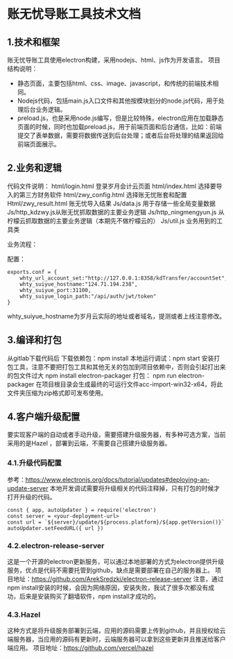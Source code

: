 # 账无忧导账工具技术文档
## 1.技术和框架
账无忧导账工具使用electron构建，采用nodejs、html、js作为开发语言。
项目结构说明：
- 静态页面，主要包括html、css、image、javascript，和传统的前端技术相同。
- Nodejs代码，包括main.js入口文件和其他按模块划分的node.js代码，用于处理后台业务逻辑。
- preload.js，也是采用node.js编写，但是比较特殊，electron应用在加载静态页面的时候，同时也加载preload.js，用于前端页面和后台通信，比如：前端提交了表单数据，需要将数据传送到后台处理；或者后台将处理的结果返回给前端页面展示。

## 2.业务和逻辑
代码文件说明：
html/login.html 登录岁月会计云页面
html/index.html 选择要导入的第三方财务软件
html/zwy_config.html 选择账无忧账套和配置
Html/zwy_result.html 账无忧导入结果
Js/data.js 用于存储一些全局变量数据
Js/http_kdzwy.js从账无忧抓取数据的主要业务逻辑
Js/http_ningmengyun.js 从柠檬云抓取数据的主要业务逻辑（本期先不做柠檬云的）
Js/util.js 业务用到的工具类

业务流程：

配置：
```
exports.conf = {
    whty_url_account_set:"http://127.0.0.1:8358/kdTransfer/accountSet",
    whty_suiyue_hostname:"124.71.194.238",
    whty_suiyue_port:31100,
    whty_suiyue_login_path:"/api/auth/jwt/token"
}
```

whty_suiyue_hostname为岁月云实际的地址或者域名，提测或者上线注意修改。

## 3.编译和打包
从gitlab下载代码后
下载依赖包：npm install
本地运行调试：npm start
安装打包工具，注意不要把打包工具和其他无关的包加到项目依赖中，否则会引起打出来的包文件过大
npm install electron-packager
打包： npm run electron-packager
在项目根目录会生成最终的可运行文件acc-import-win32-x64，将此文件夹压缩为zip格式即可发布使用。
## 4.客户端升级配置
要实现客户端的自动或者手动升级，需要搭建升级服务器，有多种可选方案，当前采用的是Hazel ，部署到云端，不需要自己搭建升级服务器。
### 4.1.升级代码配置
参考：https://www.electronjs.org/docs/tutorial/updates#deploying-an-update-server
本地开发调试需要将升级相关的代码注释掉，只有打包的时候才打开升级的代码。
```
const { app, autoUpdater } = require('electron')
const server = <your-deployment-url>
const url = `${server}/update/${process.platform}/${app.getVersion()}`
autoUpdater.setFeedURL({ url })
```

### 4.2.electron-release-server
这是一个开源的electron更新服务，可以通过本地部署的方式为electron提供升级服务，优点是代码不需要托管到github，缺点是需要部署在自己的服务器上。
项目地址：https://github.com/ArekSredzki/electron-release-server
注意，通过npm install安装的时候，会因为网络原因，安装失败，我试了很多次都没有成功，后来是安装购买了翻墙软件，npm install才成功的。
### 4.3.Hazel 
这种方式是将升级服务部署到云端，应用的源码需要上传到github，并且授权给云端服务器，当应用的源码有更新时，云端服务器可以拿到这些更新并且推送给客户端应用。
项目地址：https://github.com/vercel/hazel
